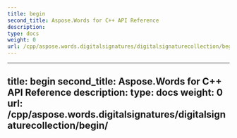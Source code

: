 ```yaml
---
title: begin
second_title: Aspose.Words for C++ API Reference
description: 
type: docs
weight: 0
url: /cpp/aspose.words.digitalsignatures/digitalsignaturecollection/begin/
---
```




---
title: begin
second_title: Aspose.Words for C++ API Reference
description: 
type: docs
weight: 0
url: /cpp/aspose.words.digitalsignatures/digitalsignaturecollection/begin/
---



